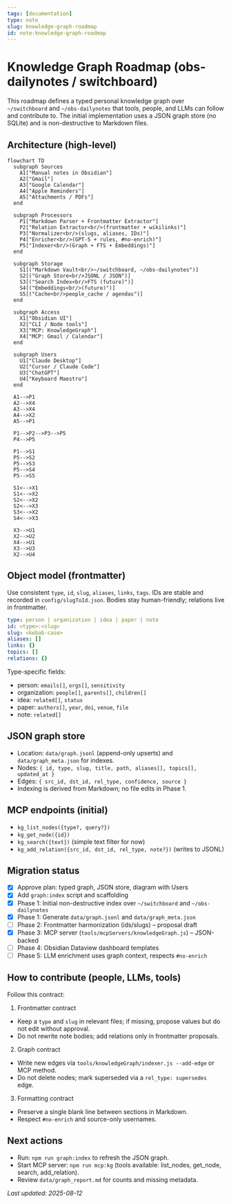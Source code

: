 ```yaml
---
tags: [documentation]
type: note
slug: knowledge-graph-roadmap
id: note:knowledge-graph-roadmap
---
```


# Knowledge Graph Roadmap (obs-dailynotes / switchboard)

This roadmap defines a typed personal knowledge graph over `~/switchboard` and `~/obs-dailynotes` that tools, people, and LLMs can follow and contribute to. The initial implementation uses a JSON graph store (no SQLite) and is non-destructive to Markdown files.

## Architecture (high-level)

```mermaid
flowchart TD
  subgraph Sources
    A1["Manual notes in Obsidian"]
    A2["Gmail"]
    A3["Google Calendar"]
    A4["Apple Reminders"]
    A5["Attachments / PDFs"]
  end

  subgraph Processors
    P1["Markdown Parser + Frontmatter Extractor"]
    P2["Relation Extractor<br/>(frontmatter + wikilinks)"]
    P3["Normalizer<br/>(slugs, aliases, IDs)"]
    P4["Enricher<br/>(GPT-5 + rules, #no-enrich)"]
    P5["Indexer<br/>(Graph + FTS + Embeddings)"]
  end

  subgraph Storage
    S1[("Markdown Vault<br/>~/switchboard, ~/obs-dailynotes")]
    S2[("Graph Store<br/>JSONL / JSON")]
    S3[("Search Index<br/>FTS (future)")]
    S4[("Embeddings<br/>(future)")]
    S5[("Cache<br/>people_cache / agendas")]
  end

  subgraph Access
    X1["Obsidian UI"]
    X2["CLI / Node tools"]
    X3["MCP: KnowledgeGraph"]
    X4["MCP: Gmail / Calendar"]
  end

  subgraph Users
    U1["Claude Desktop"]
    U2["Cursor / Claude Code"]
    U3["ChatGPT"]
    U4["Keyboard Maestro"]
  end

  A1-->P1
  A2-->X4
  A3-->X4
  A4-->X2
  A5-->P1

  P1-->P2-->P3-->P5
  P4-->P5

  P1-->S1
  P5-->S2
  P5-->S3
  P5-->S4
  P5-->S5

  S1<-->X1
  S1<-->X2
  S2<-->X2
  S2<-->X3
  S3<-->X2
  S4<-->X3

  X3-->U1
  X2-->U2
  X4-->U1
  X3-->U3
  X2-->U4
```

## Object model (frontmatter)

Use consistent `type`, `id`, `slug`, `aliases`, `links`, `tags`. IDs are stable and recorded in `config/slugToId.json`. Bodies stay human-friendly; relations live in frontmatter.

```yaml
type: person | organization | idea | paper | note
id: <type>:<slug>
slug: <kebab-case>
aliases: []
links: {}
topics: []
relations: {}
```

Type-specific fields:
- person: `emails[]`, `orgs[]`, `sensitivity`
- organization: `people[]`, `parents[]`, `children[]`
- idea: `related[]`, `status`
- paper: `authors[]`, `year`, `doi`, `venue`, `file`
- note: `related[]`

## JSON graph store

- Location: `data/graph.jsonl` (append-only upserts) and `data/graph_meta.json` for indexes.
- Nodes: `{ id, type, slug, title, path, aliases[], topics[], updated_at }`
- Edges: `{ src_id, dst_id, rel_type, confidence, source }`
- Indexing is derived from Markdown; no file edits in Phase 1.

## MCP endpoints (initial)

- `kg_list_nodes({type?, query?})`
- `kg_get_node({id})`
- `kg_search({text})` (simple text filter for now)
- `kg_add_relation({src_id, dst_id, rel_type, note?})` (writes to JSONL)

## Migration status

- [x] Approve plan: typed graph, JSON store, diagram with Users
- [x] Add `graph:index` script and scaffolding
- [x] Phase 1: Initial non-destructive index over `~/switchboard` and `~/obs-dailynotes`
- [x] Phase 1: Generate `data/graph.jsonl` and `data/graph_meta.json`
- [ ] Phase 2: Frontmatter harmonization (ids/slugs) – proposal draft
- [x] Phase 3: MCP server (`tools/mcpServers/knowledgeGraph.js`) – JSON-backed
- [ ] Phase 4: Obsidian Dataview dashboard templates
- [ ] Phase 5: LLM enrichment uses graph context, respects `#no-enrich`

## How to contribute (people, LLMs, tools)

Follow this contract:

1) Frontmatter contract
- Keep a `type` and `slug` in relevant files; if missing, propose values but do not edit without approval.
- Do not rewrite note bodies; add relations only in frontmatter proposals.

2) Graph contract
- Write new edges via `tools/knowledgeGraph/indexer.js --add-edge` or MCP method.
- Do not delete nodes; mark superseded via a `rel_type: supersedes` edge.

3) Formatting contract
- Preserve a single blank line between sections in Markdown.
- Respect `#no-enrich` and source-only usernames.

## Next actions

- Run: `npm run graph:index` to refresh the JSON graph.
- Start MCP server: `npm run mcp:kg` (tools available: list_nodes, get_node, search, add_relation).
- Review `data/graph_report.md` for counts and missing metadata.

*Last updated: 2025-08-12*